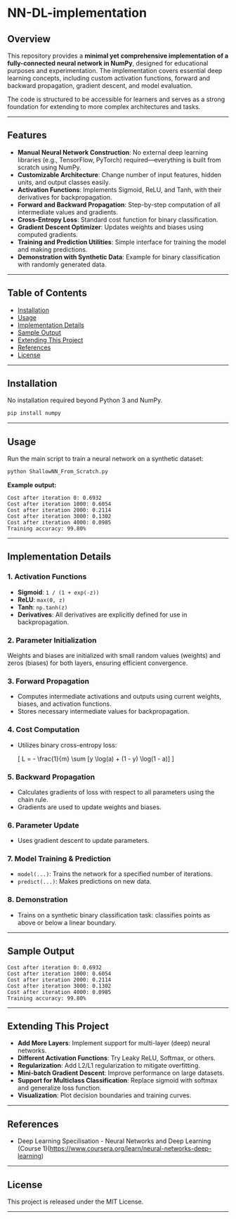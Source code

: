 # NN-DL-implementation

## Overview

This repository provides a **minimal yet comprehensive implementation of a fully-connected neural network in NumPy**, designed for educational purposes and experimentation. The implementation covers essential deep learning concepts, including custom activation functions, forward and backward propagation, gradient descent, and model evaluation. 

The code is structured to be accessible for learners and serves as a strong foundation for extending to more complex architectures and tasks.

---

## Features

- **Manual Neural Network Construction**: No external deep learning libraries (e.g., TensorFlow, PyTorch) required—everything is built from scratch using NumPy.
- **Customizable Architecture**: Change number of input features, hidden units, and output classes easily.
- **Activation Functions**: Implements Sigmoid, ReLU, and Tanh, with their derivatives for backpropagation.
- **Forward and Backward Propagation**: Step-by-step computation of all intermediate values and gradients.
- **Cross-Entropy Loss**: Standard cost function for binary classification.
- **Gradient Descent Optimizer**: Updates weights and biases using computed gradients.
- **Training and Prediction Utilities**: Simple interface for training the model and making predictions.
- **Demonstration with Synthetic Data**: Example for binary classification with randomly generated data.

---

## Table of Contents

- [Installation](#installation)
- [Usage](#usage)
- [Implementation Details](#implementation-details)
- [Sample Output](#sample-output)
- [Extending This Project](#extending-this-project)
- [References](#references)
- [License](#license)

---

## Installation

No installation required beyond Python 3 and NumPy.

```bash
pip install numpy
```

---

## Usage

Run the main script to train a neural network on a synthetic dataset:

```bash
python ShallowNN_From_Scratch.py
```

**Example output:**
```
Cost after iteration 0: 0.6932
Cost after iteration 1000: 0.6054
Cost after iteration 2000: 0.2114
Cost after iteration 3000: 0.1302
Cost after iteration 4000: 0.0985
Training accuracy: 99.80%
```

---

## Implementation Details

### 1. Activation Functions

- **Sigmoid**: `1 / (1 + exp(-z))`
- **ReLU**: `max(0, z)`
- **Tanh**: `np.tanh(z)`
- **Derivatives**: All derivatives are explicitly defined for use in backpropagation.

### 2. Parameter Initialization

Weights and biases are initialized with small random values (weights) and zeros (biases) for both layers, ensuring efficient convergence.

### 3. Forward Propagation

- Computes intermediate activations and outputs using current weights, biases, and activation functions.
- Stores necessary intermediate values for backpropagation.

### 4. Cost Computation

- Utilizes binary cross-entropy loss:
  
  \[
  L = - \frac{1}{m} \sum [y \log(a) + (1 - y) \log(1 - a)]
  \]

### 5. Backward Propagation

- Calculates gradients of loss with respect to all parameters using the chain rule.
- Gradients are used to update weights and biases.

### 6. Parameter Update

- Uses gradient descent to update parameters.

### 7. Model Training & Prediction

- `model(...)`: Trains the network for a specified number of iterations.
- `predict(...)`: Makes predictions on new data.

### 8. Demonstration

- Trains on a synthetic binary classification task: classifies points as above or below a linear boundary.

---

## Sample Output

```
Cost after iteration 0: 0.6932
Cost after iteration 1000: 0.6054
Cost after iteration 2000: 0.2114
Cost after iteration 3000: 0.1302
Cost after iteration 4000: 0.0985
Training accuracy: 99.80%
```

---

## Extending This Project

- **Add More Layers**: Implement support for multi-layer (deep) neural networks.
- **Different Activation Functions**: Try Leaky ReLU, Softmax, or others.
- **Regularization**: Add L2/L1 regularization to mitigate overfitting.
- **Mini-batch Gradient Descent**: Improve performance on large datasets.
- **Support for Multiclass Classification**: Replace sigmoid with softmax and generalize loss function.
- **Visualization**: Plot decision boundaries and training curves.

---

## References

- Deep Learning Specilisation - Neural Networks and Deep Learning (Course 1)(https://www.coursera.org/learn/neural-networks-deep-learning)

---

## License

This project is released under the MIT License.

---
